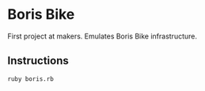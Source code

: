 # Boris Bike

First project at makers.
Emulates Boris Bike infrastructure.

## Instructions

```
ruby boris.rb
```
